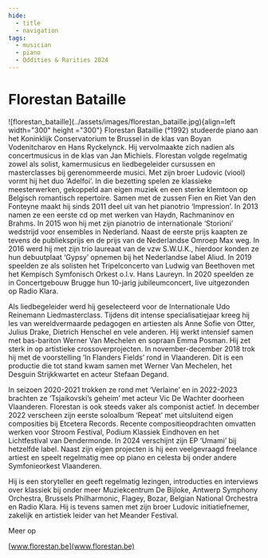 ```yaml
---
hide:
  - title
  - navigation
tags: 
  - musician
  - piano
  - Oddities & Rarities 2024 
---
```


# Florestan Bataille

<div class="grid" markdown>
![florestan_bataille](../assets/images/florestan_bataille.jpg){align=left width="300" height ="300"}
Florestan Bataillie (°1992) studeerde piano aan het Koninklijk Conservatorium te Brussel in de klas van Boyan Vodenitcharov en Hans Ryckelynck. Hij vervolmaakte zich nadien als concertmusicus in de klas van Jan Michiels. Florestan volgde regelmatig zowel als solist, kamermusicus en liedbegeleider cursussen en masterclasses bij gerenommeerde musici. Met zijn broer Ludovic (viool) vormt hij het duo ‘Adelfoi’. In die bezetting spelen ze klassieke meesterwerken, gekoppeld aan eigen muziek en een sterke klemtoon op Belgisch romantisch repertoire. Samen met de zussen Fien en Riet Van den Fonteyne maakt hij sinds 2011 deel uit van het pianotrio ‘Impression’. In 2013 namen ze een eerste cd op met werken van Haydn, Rachmaninov en Brahms. In 2015 won hij met zijn pianotrio de internationale ‘Storioni’ wedstrijd voor ensembles in Nederland. Naast de eerste prijs kaapten ze tevens de publieksprijs en de prijs van de Nederlandse Omroep Max weg. In 2016 werd hij met zijn trio laureaat van de vzw S.W.U.K., hierdoor konden ze hun debuutplaat ‘Gypsy’ opnemen bij het Nederlandse label Aliud. In 2019 speelden ze als
solisten het Tripelconcerto van Ludwig van Beethoven met het Kempisch Symfonisch Orkest o.l.v. Hans Laureyn. In 2020 speelden ze in Concertgebouw Brugge hun 10-jarig jubileumconcert, live uitgezonden op Radio Klara.





</div> 


Als liedbegeleider werd hij geselecteerd voor de Internationale Udo Reinemann Liedmasterclass. Tijdens dit intense specialisatiejaar kreeg hij les van wereldvermaarde pedagogen en artiesten als Anne Sofie von Otter, Julius Drake, Dietrich Henschel en vele anderen. Hij werkt intensief samen met bas-bariton Werner Van Mechelen en sopraan Emma Posman. Hij zet sterk in op artistieke crossoverprojecten. In november-december 2018 trok hij met de voorstelling ‘In Flanders Fields’ rond in Vlaanderen. Dit is een productie die tot stand kwam samen met Werner Van Mechelen, het Desguin Strijkkwartet en acteur Stefaan Degand.

In seizoen 2020-2021 trokken ze rond met ‘Verlaine’ en in 2022-2023 brachten ze ‘Tsjaikovski’s geheim’ met acteur Vic De Wachter doorheen Vlaanderen. Florestan is ook steeds vaker als componist actief. In december 2022 verscheen zijn eerste soloalbum ‘Repeat’ met uitsluitend eigen composities bij Etcetera Records. Recente compositieopdrachten omvatten werken voor Stroom Festival, Podium Klassiek Eindhoven en het Lichtfestival van Dendermonde. In 2024 verschijnt zijn EP ‘Umami’ bij hetzelfde label. Naast zijn eigen projecten is hij een veelgevraagd freelance artiest en speelt regelmatig mee op piano en celesta bij onder andere Symfonieorkest Vlaanderen.

Hij is een storyteller en geeft regelmatig lezingen, introducties en interviews over klassiek bij onder meer Muziekcentrum De Bijloke, Antwerp Symphony Orchestra, Brussels Philharmonic, Flagey, Bozar, Belgian National Orchestra en Radio Klara. Hij is tevens samen met zijn broer Ludovic initiatiefnemer, zakelijk en artistiek leider van het Meander Festival.

Meer op

[www.florestan.be](www.florestan.be)
